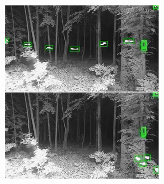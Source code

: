 ![20200623-222728-225733](in/20200623/20200623-222728-225733_0_.jpg)
![20200623-225738-232743](in/20200623/20200623-225738-232743_0_.jpg)
